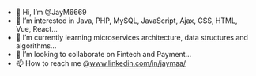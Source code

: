 - 👋 Hi, I’m @JayM6669
- 👀 I’m interested in Java, PHP, MySQL, JavaScript, Ajax, CSS, HTML, Vue, React... 
- 🌱 I’m currently learning microservices architecture, data structures and algorithms...
- 💞️ I’m looking to collaborate on Fintech and Payment...
- 📫 How to reach me @www.linkedin.com/in/jaymaa/

<!---
JayM6669/JayM6669 is a ✨ special ✨ repository because its `README.md` (this file) appears on your GitHub profile.
You can click the Preview link to take a look at your changes.
--->
